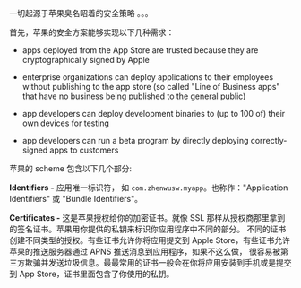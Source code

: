 一切起源于苹果臭名昭着的安全策略 。。。

首先，苹果的安全方案能够实现以下几种需求：

-  apps deployed from the App Store are trusted because they are cryptographically signed by Apple

- enterprise organizations can deploy applications to their employees without publishing to the app store (so called "Line of Business apps" that have no business being published to the general public)

- app developers can deploy development binaries to (up to 100 of) their own devices for testing

- app developers can run a beta program by directly deploying correctly-signed apps to customers


苹果的 scheme 包含以下几个部分:

**Identifiers -** 应用唯一标识符， 如 `com.zhenwusw.myapp`。也称作："Application Identifiers" 或 "Bundle Identifiers"。

**Certificates -** 这是苹果授权给你的加密证书。就像 SSL 那样从授权商那里拿到的签名证书。苹果用你提供的私钥来标识你应用程序中不同的部分。
不同的证书创建不同类型的授权。有些证书允许你将应用提交到 Apple Store，有些证书允许苹果的推送服务器通过 APNS 推送消息到应用程序，如果不这么做，
很容易被第三方欺骗并发送垃圾信息。最最常用的证书一般会在你将应用安装到手机或是提交到 App Store，证书里面包含了你使用的私钥。

